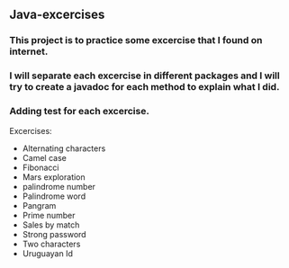 ## Java-excercises

### This project is to practice some excercise that I found on internet.
### I will separate each excercise in different packages and I will try to create a javadoc for each method to explain what I did.
### Adding test for each excercise.
Excercises:

- Alternating characters
- Camel case
- Fibonacci
- Mars exploration
- palindrome number
- Palindrome word
- Pangram
- Prime number
- Sales by match
- Strong password
- Two characters
- Uruguayan Id
